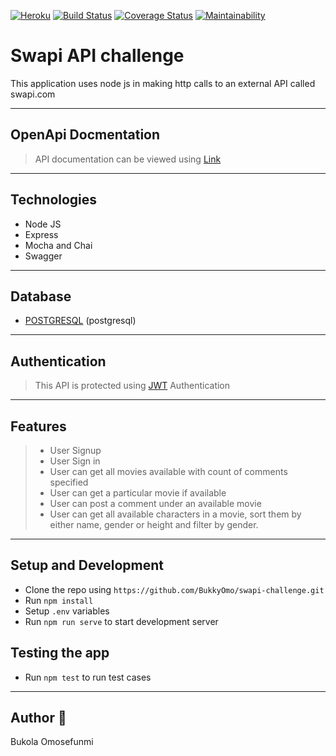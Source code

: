 [![Heroku](https://img.shields.io/badge/Heroku-🚀-green)](https://mark-my-way.herokuapp.com/)
[![Build Status](https://travis-ci.org/BukkyOmo/swapi-challenge.svg?branch=develop)](https://travis-ci.org/BukkyOmo/swapi-challenge)
[![Coverage Status](https://coveralls.io/repos/github/BukkyOmo/swapi-challenge/badge.svg?branch=develop)](https://coveralls.io/github/BukkyOmo/swapi-challenge?branch=develop)
[![Maintainability](https://api.codeclimate.com/v1/badges/7c17e2d704e58d072253/maintainability)](https://codeclimate.com/github/BukkyOmo/swapi-challenge/maintainability)

# Swapi API challenge

This application uses node js in making http calls to an external API called swapi.com

---

## OpenApi Docmentation

> API documentation can be viewed using [Link]()

---

## Technologies

- Node JS
- Express
- Mocha and Chai
- Swagger

---

## Database

- [POSTGRESQL](https://www.postgresql.org/) (postgresql)

---

## Authentication

> This API is protected using [JWT](http://jwt.io) Authentication

---

## Features

> - User Signup
> - User Sign in
> - User can get all movies available with count of comments specified
> - User can get a particular movie if available
> - User can post a comment under an available movie
> - User can get all available characters in a movie, sort them by either name, gender or height and filter by gender.

---

## Setup and Development

- Clone the repo using `https://github.com/BukkyOmo/swapi-challenge.git`
- Run `npm install`
- Setup `.env` variables
- Run `npm run serve` to start development server

## Testing the app

- Run `npm test` to run test cases

---

## Author 🚀

Bukola Omosefunmi
